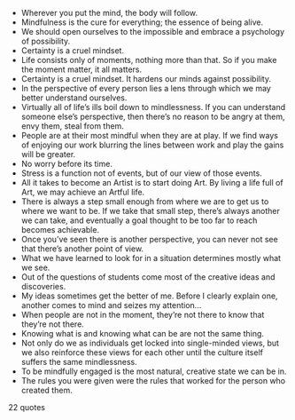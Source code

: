  - Wherever you put the mind, the body will follow.
 - Mindfulness is the cure for everything; the essence of being alive.
 - We should open ourselves to the impossible and embrace a psychology of possibility.
 - Certainty is a cruel mindset.
 - Life consists only of moments, nothing more than that. So if you make the moment matter, it all matters.
 - Certainty is a cruel mindset. It hardens our minds against possibility.
 - In the perspective of every person lies a lens through which we may better understand ourselves.
 - Virtually all of life’s ills boil down to mindlessness. If you can understand someone else’s perspective, then there’s no reason to be angry at them, envy them, steal from them.
 - People are at their most mindful when they are at play. If we find ways of enjoying our work blurring the lines between work and play the gains will be greater.
 - No worry before its time.
 - Stress is a function not of events, but of our view of those events.
 - All it takes to become an Artist is to start doing Art. By living a life full of Art, we may achieve an Artful life.
 - There is always a step small enough from where we are to get us to where we want to be. If we take that small step, there’s always another we can take, and eventually a goal thought to be too far to reach becomes achievable.
 - Once you’ve seen there is another perspective, you can never not see that there’s another point of view.
 - What we have learned to look for in a situation determines mostly what we see.
 - Out of the questions of students come most of the creative ideas and discoveries.
 - My ideas sometimes get the better of me. Before I clearly explain one, another comes to mind and seizes my attention...
 - When people are not in the moment, they’re not there to know that they’re not there.
 - Knowing what is and knowing what can be are not the same thing.
 - Not only do we as individuals get locked into single-minded views, but we also reinforce these views for each other until the culture itself suffers the same mindlessness.
 - To be mindfully engaged is the most natural, creative state we can be in.
 - The rules you were given were the rules that worked for the person who created them.

22 quotes